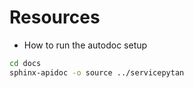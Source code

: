 # Resources

* How to run the autodoc setup
```bash
cd docs
sphinx-apidoc -o source ../servicepytan
```